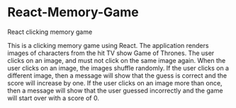 # React-Memory-Game
React clicking memory game

This is a clicking memory game using React.  The application renders images of characters from the hit TV show Game of Thrones. The user clicks on an image, and must not click on the same image again. When the user clicks on an image, the images shuffle randomly. If the user clicks on a different image, then a message will show that the guess is correct and the score will increase by one. If the user clicks on an image more than once, then a message will show that the user guessed incorrectly and the game will start over with a score of 0. 

